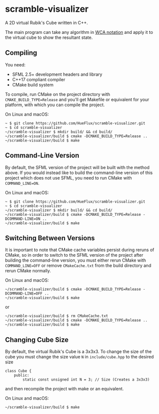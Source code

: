 # scramble-visualizer

A 2D virtual Rubik's Cube written in C++.

The main program can take any algorithm in [WCA notation](https://www.worldcubeassociation.org/regulations/#12a) and apply it to the virtual cube to show the resultant state.

## Compiling

You need:
* SFML 2.5+ development headers and library
* C++17 compliant compiler
* CMake build system

To compile, run CMake on the project directory with `CMAKE_BUILD_TYPE=Release`
and you'll get Makefile or equivalent for your platform, with which you can compile the project.

On Linux and macOS:
```
~ $ git clone https://github.com/HueFlux/scramble-visualizer.git
~ $ cd scramble-visualizer
~/scramble-visualizer $ mkdir build/ && cd build/
~/scramble-visualizer/build $ cmake -DCMAKE_BUILD_TYPE=Release ..
~/scramble-visualizer/build $ make
```

## Command-Line Version

By default, the SFML version of the project will be built with the method above. If you would instead like to build the command-line version of this project which does not use SFML, you need to run CMake with `COMMAND_LINE=ON`.

On Linux and macOS:
```
~ $ git clone https://github.com/HueFlux/scramble-visualizer.git
~ $ cd scramble-visualizer
~/scramble-visualizer $ mkdir build/ && cd build/
~/scramble-visualizer/build $ cmake -DCMAKE_BUILD_TYPE=Release -DCOMMAND-LINE=ON ..
~/scramble-visualizer/build $ make
```

## Switching Between Versions

It is important to note that CMake cache variables persist during reruns of CMake, so in order to switch to the SFML version of the project after building the command-line version, you must either rerun CMake with `COMMAND_LINE=OFF` or remove `CMakeCache.txt` from the build directory and rerun CMake normally.

On Linux and macOS:
```
~/scramble-visualizer/build $ cmake -DCMAKE_BUILD_TYPE=Release -DCOMMAND-LINE=OFF ..
~/scramble-visualizer/build $ make
```
or
```
~/scramble-visualizer/build $ rm CMakeCache.txt
~/scramble-visualizer/build $ cmake -DCMAKE_BUILD_TYPE=Release ..
~/scramble-visualizer/build $ make
```

## Changing Cube Size

By default, the virtual Rubik's Cube is a 3x3x3. To change the size of the cube you must change the size value `N` in `include/cube.hpp` to the desired size
```
class Cube {
    public:
        static const unsigned int N = 3; // Size (Creates a 3x3x3)
```
and then recompile the project with make or an equivalent.

On Linux and macOS:
```
~/scramble-visualizer/build $ make
```
